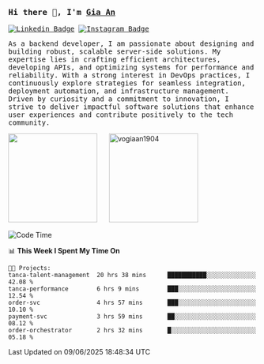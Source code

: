 ### <samp>Hi there 👋, I'm <a href="https://www.linkedin.com/in/vogiaan1904/" target="_blank">Gia An</a></samp>

<samp> [![Linkedin Badge](https://img.shields.io/badge/-LinkedIn-0e76a8?style=flat-square&logo=Linkedin&logoColor=white)](https://linkedin.com/in/vogiaan1904)
[![Instagram Badge](https://img.shields.io/badge/-Instagram-e4405f?style=flat-square&logo=Instagram&logoColor=white)](https://instagram.com/_.ja.ann_/) </samp> 

<samp>As a backend developer, I am passionate about designing and building robust, scalable server-side solutions. My expertise lies in crafting efficient architectures, developing APIs, and optimizing systems for performance and reliability. With a strong interest in DevOps practices, I continuously explore strategies for seamless integration, deployment automation, and infrastructure management. Driven by curiosity and a commitment to innovation, I strive to deliver impactful software solutions that enhance user experiences and contribute positively to the tech community.</samp>



<div>
  <img height="180em" src="https://github-readme-stats.vercel.app/api/top-langs/?username=vogiaan1904&show_icons=true&hide_border=true&layout=compact&langs_count=10&theme=transparent&include_orgs=true"/>
  &nbsp;&nbsp;&nbsp;&nbsp;
  <img height="180em" src="https://github-readme-stats.vercel.app/api?username=vogiaan1904&show_icons=true&hide_border=true&&count_private=true&include_all_commits=true&theme=transparent&locale=en" alt="vogiaan1904" />
</div>






<!--START_SECTION:waka-->
![Code Time](http://img.shields.io/badge/Code%20Time-1%2C028%20hrs%2036%20mins-blue)

📊 **This Week I Spent My Time On** 

```text
🐱‍💻 Projects: 
tanca-talent-management  20 hrs 38 mins      ███████████░░░░░░░░░░░░░░   42.08 % 
tanca-performance        6 hrs 9 mins        ███░░░░░░░░░░░░░░░░░░░░░░   12.54 % 
order-svc                4 hrs 57 mins       ███░░░░░░░░░░░░░░░░░░░░░░   10.10 % 
payment-svc              3 hrs 59 mins       ██░░░░░░░░░░░░░░░░░░░░░░░   08.12 % 
order-orchestrator       2 hrs 32 mins       █░░░░░░░░░░░░░░░░░░░░░░░░   05.18 % 
```


 Last Updated on 09/06/2025 18:48:34 UTC
<!--END_SECTION:waka-->
